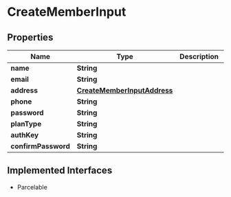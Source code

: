 

# CreateMemberInput


## Properties

Name | Type | Description | Notes
------------ | ------------- | ------------- | -------------
**name** | **String** |  | 
**email** | **String** |  | 
**address** | [**CreateMemberInputAddress**](CreateMemberInputAddress.md) |  | 
**phone** | **String** |  | 
**password** | **String** |  | 
**planType** | **String** |  | 
**authKey** | **String** |  | 
**confirmPassword** | **String** |  | 


## Implemented Interfaces

* Parcelable


